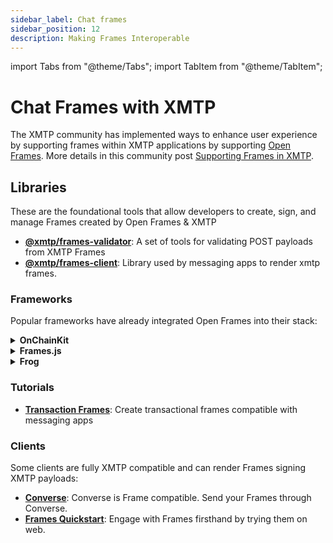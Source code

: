 ```yaml
---
sidebar_label: Chat frames
sidebar_position: 12
description: Making Frames Interoperable
---
```


import Tabs from "@theme/Tabs";
import TabItem from "@theme/TabItem";

# Chat Frames with XMTP

The XMTP community has implemented ways to enhance user experience by supporting frames within XMTP applications by supporting [Open Frames](https://www.openframes.xyz). More details in this community post [Supporting Frames in XMTP](https://community.xmtp.org/t/supporting-frames-in-xmtp/535).

## Libraries

These are the foundational tools that allow developers to create, sign, and manage Frames created by Open Frames & XMTP

- [**@xmtp/frames-validator**](https://github.com/xmtp/xmtp-node-js-tools/blob/main/packages/frames-validator/): A set of tools for validating POST payloads from XMTP Frames
- [**@xmtp/frames-client**](https://github.com/xmtp/xmtp-web/tree/main/packages/frames-client): Library used by messaging apps to render xmtp frames.

### Frameworks

Popular frameworks have already integrated Open Frames into their stack:

<details><summary><b>OnChainKit</b></summary>

Discover how OnchainKit seamlessly incorporates XMTP payloads

**Metadata:**

```jsx
const frameMetadata = getFrameMetadata({
  /**
   * Frame metadata like Image, Buttons, Input, etc.
   */
  isOpenFrame: true,
  accepts: { xmtp: "vNext" },
});

export const metadata: Metadata = {
  /**
   * ...other metadata
   */
  other: {
    ...frameMetadata,
  },
};
```

**Validate incoming messages**

```jsx
import {
  isXmtpFrameRequest,
  getXmtpFrameMessage,
} from "@coinbase/onchainkit/xmtp";
/* ... */
async function getResponse(req: any): Promise<NextResponse> {
  const body: FrameRequest = await req.json();
  if (isXmtpFrameRequest(body)) {
    const { isValid, message } = await getXmtpFrameMessage(body);
    // ... do something with the message if isValid is true
    if (isValid) {
      const { verifiedWalletAddress } = message;
      // ... do something with the verifiedWalletAddress
    }
  } else {
    // ...
  }
}
```

- [OnChainKit](https://onchainkit.xyz/xmtp/introduction): Official OnchainKit documentation.
- [Quickstart](https://github.com/daria-github/a-frame-in-100-lines/): Onchainkit quickstart that integrates XMTP.

</details>

<details><summary><b>Frames.js</b></summary>

Learn more about the integration of XMTP payloads within FrameJS

**Metadata**

```jsx
const acceptedProtocols: ClientProtocolId[] = [
  {
    id: "xmtp",
    version: "vNext",
  },
  {
    id: "farcaster",
    version: "vNext",
  },
];
```

**Validate incoming messages**:

```jsx
import { getXmtpFrameMessage, isXmtpFrameActionPayload } from "frames.js/xmtp";

let fid: number | undefined;
let walletAddress: string | undefined;

if (isXmtpFrameActionPayload(previousFrame.postBody)) {
  const frameMessage = await getXmtpFrameMessage(previousFrame.postBody);
  const { verifiedWalletAddress } = frameMessage;
  // Do something with xmtp wallet address
} else {
  // Do something else
}
```

- [Frames.js](https://framesjs.org/reference/js/xmtp): Official Framesjs Documentation.
- [Quickstart](https://github.com/framesjs/frames.js/tree/main/templates/next-starter-with-examples/): Frames.js example that integrates XMTP.

</details>

<details><summary><b>Frog</b></summary>

**Metadata**

To build a Frame with XMTP, you must first add XMTP metadata.

```jsx
const addMetaTags = (client: string, version?: string) => {
  // Follow the OpenFrames meta tags spec
  return {
    unstable_metaTags: [
      { property: `of:accepts`, content: version || "vNext" },
      { property: `of:accepts:${client}`, content: version || "vNext" },
    ],
  };
};

export const app = new Frog(addMetaTags("xmtp"));
```

**Validate incoming messages**:

Install the `@xmtp/frames-validator` package to validate incoming messages.

```bash
npm install @xmtp/frames-validator
```

Add the middleware to validate incoming messages.

```jsx
import { validateFramesPost } from "@xmtp/frames-validator";

const xmtpSupport = async (c: Context, next: Next) => {
  // Check if the request is a POST and relevant for XMTP processing
  if (c.req.method === "POST") {
    const requestBody = (await c.req.json().catch(() => {})) || {};
    if (requestBody?.clientProtocol?.includes("xmtp")) {
      c.set("client", "xmtp");
      const { verifiedWalletAddress } = await validateFramesPost(requestBody);
      c.set("verifiedWalletAddress", verifiedWalletAddress);
    } else {
      // Add farcaster check
      c.set("client", "farcaster");
    }
  }
  await next();
};

app.use(xmtpSupport);
```

**Access verified wallet address**:

```jsx
app.frame("/", (c) => {
  /* Get Frame variables */
  const { buttonValue, inputText, status } = c;

  // XMTP verified address
  const { verifiedWalletAddress } = c?.var || {};

  /* return */
});
```

- [Frog](https://frog.fm/concepts/middleware#xmtp-frames-middleware): XMTP Frog official middleware
- [Quickstart](https://github.com/fabriguespe/frog-starter): Frog open frame XMTP quickstart

</details>

### Tutorials

- [**Transaction Frames**](/docs/tutorials/transaction-frames.md): Create transactional frames compatible with messaging apps

### Clients

Some clients are fully XMTP compatible and can render Frames signing XMTP payloads:

- [**Converse**](https://converse.xyz): Converse is Frame compatible. Send your Frames through Converse.
- [**Frames Quickstart**](https://github.com/xmtp/xmtp-quickstart-frames/): Engage with Frames firsthand by trying them on web.
